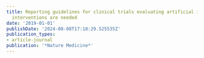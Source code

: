 ```yaml
---
title: Reporting guidelines for clinical trials evaluating artificial intelligence
  interventions are needed
date: '2019-01-01'
publishDate: '2024-08-08T17:18:29.525535Z'
publication_types:
- article-journal
publication: '*Nature Medicine*'
---
```

